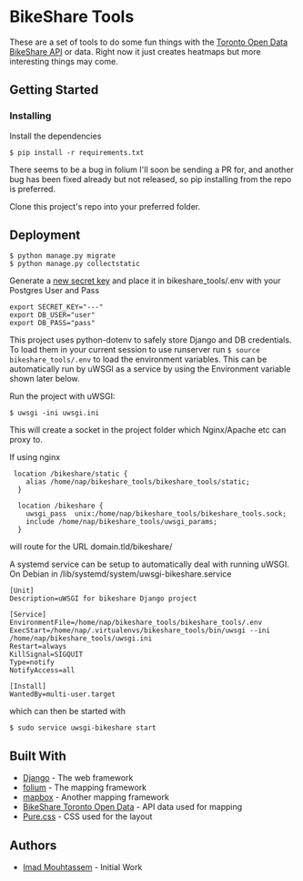 # BikeShare Tools

These are a set of tools to do some fun things with the [Toronto Open Data BikeShare API](https://www1.toronto.ca/wps/portal/contentonly?vgnextoid=ad3cb6b6ae92b310VgnVCM10000071d60f89RCRD ) or data. Right now it just creates heatmaps but more interesting things may come.

## Getting Started

### Installing

Install the dependencies
```
$ pip install -r requirements.txt
```
There seems to be a bug in folium I'll soon be sending a PR for, and another bug has been fixed already but not released, so pip installing from the repo is preferred.

Clone this project's repo into your preferred folder.

## Deployment

```
$ python manage.py migrate
$ python manage.py collectstatic
```

Generate a [new secret key](https://www.miniwebtool.com/django-secret-key-generator/) and place it in bikeshare_tools/.env with your Postgres User and Pass
```
export SECRET_KEY="---"
export DB_USER="user"
export DB_PASS="pass"
```

This project uses python-dotenv to safely store Django and DB credentials. To load them in your current session to use runserver run ```$ source bikeshare_tools/.env``` to load the environment variables. This can be automatically run by uWSGI as a service by using the Environment variable shown later below.

Run the project with uWSGI:
```
$ uwsgi -ini uwsgi.ini
```
This will create a socket in the project folder which Nginx/Apache etc can proxy to.

If using nginx
```
 location /bikeshare/static {
    alias /home/nap/bikeshare_tools/bikeshare_tools/static;
  }

  location /bikeshare {
    uwsgi_pass  unix:/home/nap/bikeshare_tools/bikeshare_tools.sock;
    include /home/nap/bikeshare_tools/uwsgi_params;
  }
```
will route for the URL domain.tld/bikeshare/

A systemd service can be setup to automatically deal with running uWSGI.
On Debian in /lib/systemd/system/uwsgi-bikeshare.service
```
[Unit]
Description=uWSGI for bikeshare Django project

[Service]
EnvironmentFile=/home/nap/bikeshare_tools/bikeshare_tools/.env
ExecStart=/home/nap/.virtualenvs/bikeshare_tools/bin/uwsgi --ini /home/nap/bikeshare_tools/uwsgi.ini
Restart=always
KillSignal=SIGQUIT
Type=notify
NotifyAccess=all

[Install]
WantedBy=multi-user.target
```
which can then be started with
```
$ sudo service uwsgi-bikeshare start
```

## Built With

* [Django](https://www.djangoproject.com/) - The web framework
* [folium](http://python-visualization.github.io/folium/) - The mapping framework
* [mapbox](https://www.mapbox.com/) - Another mapping framework
* [BikeShare Toronto Open Data](https://www.toronto.ca/city-government/data-research-maps/open-data/open-data-catalogue/#84045f23-7465-0892-8889-7b6f91049b29) - API data used for mapping
* [Pure.css](https://purecss.io/) - CSS used for the layout

## Authors

* [Imad Mouhtassem](https://github.com/mouhtasi) - Initial Work